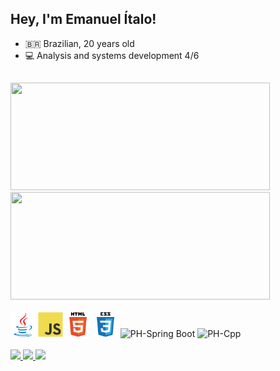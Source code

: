 ## Hey, I'm Emanuel Ítalo!

- 🇧🇷 Brazilian, 20 years old
- :computer: Analysis and systems development 4/6

##

<div style='display: inline-block'>
  <a href="https://github.com/italoflx/">
    <img height='172' width='415' src="https://github-readme-stats.vercel.app/api/top-langs/?username=italoflx&theme=dark&layout=compact&hide_border=true" style="max-width: 100%">
    <img height='172' width='415' src="https://github-readme-stats.vercel.app/api?username=italoflx&theme=dark&show_icons=true&hide_border=true" style="max-width: 100%">
  </a>
</div>

<div style='display: inline-block'><br>
  <img alt="PH-Java" src="https://raw.githubusercontent.com/devicons/devicon/master/icons/java/java-original.svg" width="40" heigth="40">
  <img alt="PH-JS" src="https://raw.githubusercontent.com/devicons/devicon/master/icons/javascript/javascript-original.svg" width="40" heigth="40">
  <img alt="PH-HTML" src="https://raw.githubusercontent.com/devicons/devicon/master/icons/html5/html5-original-wordmark.svg" width="40" heigth="40">
  <img alt="PH-CSS" src="https://raw.githubusercontent.com/devicons/devicon/master/icons/css3/css3-original-wordmark.svg" width="40" heigth="40">
  <img alt="PH-Spring Boot" src="https://cdn.jsdelivr.net/gh/devicons/devicon/icons/spring/spring-original.svg" width="40" heigth="40">
  <img alt="PH-Cpp" src="https://cdn.jsdelivr.net/gh/devicons/devicon/icons/cplusplus/cplusplus-original.svg" width="40" heigth="40">
</div>

<div><br>
  <a href="mailto:emanuelitalo81@gmail.com?Subject=Título%20da%20mensagem">
    <img src="https://img.shields.io/badge/Gmail-D14836?style=for-the-badge&logo=gmail&logoColor=white">
  </a>
  <a href="https://www.instagram.com/italo.flx/">
    <img src="https://img.shields.io/badge/Instagram-E4405F?style=for-the-badge&logo=instagram&logoColor=white">
  </a>
  <a href="https://www.linkedin.com/in/emanuel-italo">
    <img src="https://img.shields.io/badge/LinkedIn-0077B5?style=for-the-badge&logo=linkedin&logoColor=white">
  </a>
</div>
